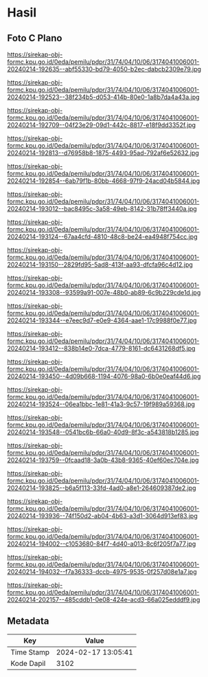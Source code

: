 # Hasil

## Foto C Plano

https://sirekap-obj-formc.kpu.go.id/0eda/pemilu/pdpr/31/74/04/10/06/3174041006001-20240214-192635--abf55330-bd79-4050-b2ec-dabcb2309e79.jpg

https://sirekap-obj-formc.kpu.go.id/0eda/pemilu/pdpr/31/74/04/10/06/3174041006001-20240214-192523--38f234b5-d053-414b-80e0-1a8b7da4a43a.jpg

https://sirekap-obj-formc.kpu.go.id/0eda/pemilu/pdpr/31/74/04/10/06/3174041006001-20240214-192709--04f23e29-09d1-442c-8817-e18f9dd3352f.jpg

https://sirekap-obj-formc.kpu.go.id/0eda/pemilu/pdpr/31/74/04/10/06/3174041006001-20240214-192813--d76958b8-1875-4493-95ad-792af6e52632.jpg

https://sirekap-obj-formc.kpu.go.id/0eda/pemilu/pdpr/31/74/04/10/06/3174041006001-20240214-192854--6ab79f1b-80bb-4668-97f9-24acd04b5844.jpg

https://sirekap-obj-formc.kpu.go.id/0eda/pemilu/pdpr/31/74/04/10/06/3174041006001-20240214-193012--bac8495c-3a58-49eb-8142-31b78ff3440a.jpg

https://sirekap-obj-formc.kpu.go.id/0eda/pemilu/pdpr/31/74/04/10/06/3174041006001-20240214-193124--67aa4cfd-4810-48c8-be24-ea4948f754cc.jpg

https://sirekap-obj-formc.kpu.go.id/0eda/pemilu/pdpr/31/74/04/10/06/3174041006001-20240214-193150--2829fd95-5ad8-413f-aa93-dfcfa96c4d12.jpg

https://sirekap-obj-formc.kpu.go.id/0eda/pemilu/pdpr/31/74/04/10/06/3174041006001-20240214-193308--93599a91-007e-48b0-ab89-6c9b229cde1d.jpg

https://sirekap-obj-formc.kpu.go.id/0eda/pemilu/pdpr/31/74/04/10/06/3174041006001-20240214-193344--e7eec9d7-e0e9-4364-aae1-17c9988f0e77.jpg

https://sirekap-obj-formc.kpu.go.id/0eda/pemilu/pdpr/31/74/04/10/06/3174041006001-20240214-193412--838b14e0-7dca-4779-8161-dc6431268df5.jpg

https://sirekap-obj-formc.kpu.go.id/0eda/pemilu/pdpr/31/74/04/10/06/3174041006001-20240214-193450--4d09b668-1194-4076-98a0-6b0e0eaf44d6.jpg

https://sirekap-obj-formc.kpu.go.id/0eda/pemilu/pdpr/31/74/04/10/06/3174041006001-20240214-193524--06ea1bbc-1e81-41a3-9c57-19f989a59368.jpg

https://sirekap-obj-formc.kpu.go.id/0eda/pemilu/pdpr/31/74/04/10/06/3174041006001-20240214-193548--0541bc6b-66a0-40d9-8f3c-a543818b1285.jpg

https://sirekap-obj-formc.kpu.go.id/0eda/pemilu/pdpr/31/74/04/10/06/3174041006001-20240214-193759--0fcaad18-3a0b-43b8-9365-40ef60ec704e.jpg

https://sirekap-obj-formc.kpu.go.id/0eda/pemilu/pdpr/31/74/04/10/06/3174041006001-20240214-193825--b6a5f113-33fd-4ad0-a8e1-264609387de2.jpg

https://sirekap-obj-formc.kpu.go.id/0eda/pemilu/pdpr/31/74/04/10/06/3174041006001-20240214-193936--74f150d2-ab04-4b63-a3d1-3064d913ef83.jpg

https://sirekap-obj-formc.kpu.go.id/0eda/pemilu/pdpr/31/74/04/10/06/3174041006001-20240214-194002--c1053680-84f7-4d40-a013-8c6f205f7a77.jpg

https://sirekap-obj-formc.kpu.go.id/0eda/pemilu/pdpr/31/74/04/10/06/3174041006001-20240214-194032--f7a36333-dccb-4975-9535-0f257d08e1a7.jpg

https://sirekap-obj-formc.kpu.go.id/0eda/pemilu/pdpr/31/74/04/10/06/3174041006001-20240214-202157--485cddb1-0e08-424e-acd3-66a025edddf9.jpg


## Metadata

| Key        | Value               |
| ---------- | ------------------- |
| Time Stamp | 2024-02-17 13:05:41 |
| Kode Dapil | 3102                |



